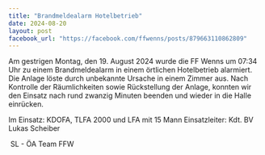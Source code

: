 ```yaml
---
title: "Brandmeldealarm Hotelbetrieb"
date: 2024-08-20
layout: post
facebook_url: "https://facebook.com/ffwenns/posts/879663110862809"
---
```


Am gestrigen Montag, den 19. August 2024 wurde die FF Wenns um 07:34 Uhr zu einem Brandmeldealarm in einem örtlichen Hotelbetrieb alarmiert. Die Anlage löste durch unbekannte Ursache in einem Zimmer aus. Nach Kontrolle der Räumlichkeiten sowie Rückstellung der Anlage, konnten wir den Einsatz nach rund zwanzig Minuten beenden und wieder in die Halle einrücken. 

Im Einsatz:
 KDOFA, TLFA 2000 und LFA mit 15 Mann
 Einsatzleiter: Kdt. BV Lukas Scheiber

 ️ SL - ÖA Team FFW